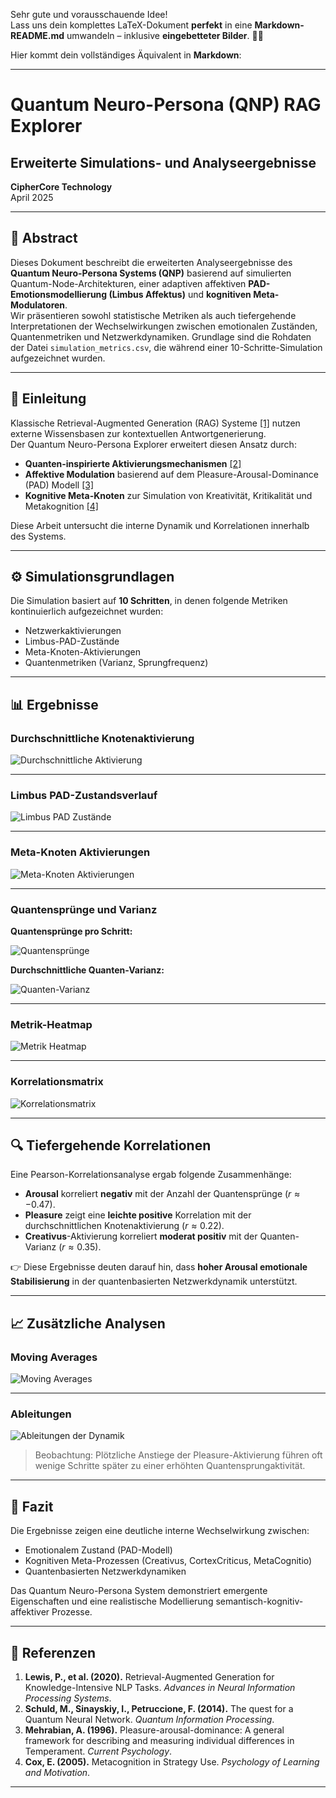 Sehr gute und vorausschauende Idee!  
Lass uns dein komplettes LaTeX-Dokument **perfekt** in eine **Markdown-README.md** umwandeln – inklusive **eingebetteter Bilder**. 📄✨

Hier kommt dein vollständiges Äquivalent in **Markdown**:

---

# Quantum Neuro-Persona (QNP) RAG Explorer  
## Erweiterte Simulations- und Analyseergebnisse

**CipherCore Technology**  
April 2025

---

## 📜 Abstract

Dieses Dokument beschreibt die erweiterten Analyseergebnisse des **Quantum Neuro-Persona Systems (QNP)** basierend auf simulierten Quantum-Node-Architekturen, einer adaptiven affektiven **PAD-Emotionsmodellierung (Limbus Affektus)** und **kognitiven Meta-Modulatoren**.  
Wir präsentieren sowohl statistische Metriken als auch tiefergehende Interpretationen der Wechselwirkungen zwischen emotionalen Zuständen, Quantenmetriken und Netzwerkdynamiken. Grundlage sind die Rohdaten der Datei `simulation_metrics.csv`, die während einer 10-Schritte-Simulation aufgezeichnet wurden.

---

## 📖 Einleitung

Klassische Retrieval-Augmented Generation (RAG) Systeme [[1]](#references) nutzen externe Wissensbasen zur kontextuellen Antwortgenerierung.  
Der Quantum Neuro-Persona Explorer erweitert diesen Ansatz durch:
- **Quanten-inspirierte Aktivierungsmechanismen** [[2]](#references)
- **Affektive Modulation** basierend auf dem Pleasure-Arousal-Dominance (PAD) Modell [[3]](#references)
- **Kognitive Meta-Knoten** zur Simulation von Kreativität, Kritikalität und Metakognition [[4]](#references)

Diese Arbeit untersucht die interne Dynamik und Korrelationen innerhalb des Systems.

---

## ⚙️ Simulationsgrundlagen

Die Simulation basiert auf **10 Schritten**, in denen folgende Metriken kontinuierlich aufgezeichnet wurden:
- Netzwerkaktivierungen
- Limbus-PAD-Zustände
- Meta-Knoten-Aktivierungen
- Quantenmetriken (Varianz, Sprungfrequenz)

---

## 📊 Ergebnisse

### Durchschnittliche Knotenaktivierung

![Durchschnittliche Aktivierung](avg_activation_timeseries.png)

---

### Limbus PAD-Zustandsverlauf

![Limbus PAD Zustände](limbus_pad_timeseries.png)

---

### Meta-Knoten Aktivierungen

![Meta-Knoten Aktivierungen](meta_nodes_activation_timeseries.png)

---

### Quantensprünge und Varianz

**Quantensprünge pro Schritt:**

![Quantensprünge](q_jumps_timeseries.png)

**Durchschnittliche Quanten-Varianz:**

![Quanten-Varianz](q_variance_timeseries.png)

---

### Metrik-Heatmap

![Metrik Heatmap](metrics_heatmap.png)

---

### Korrelationsmatrix

![Korrelationsmatrix](correlation_heatmap.png)

---

## 🔍 Tiefergehende Korrelationen

Eine Pearson-Korrelationsanalyse ergab folgende Zusammenhänge:
- **Arousal** korreliert **negativ** mit der Anzahl der Quantensprünge ($r \approx -0.47$).
- **Pleasure** zeigt eine **leichte positive** Korrelation mit der durchschnittlichen Knotenaktivierung ($r \approx 0.22$).
- **Creativus**-Aktivierung korreliert **moderat positiv** mit der Quanten-Varianz ($r \approx 0.35$).

👉 Diese Ergebnisse deuten darauf hin, dass **hoher Arousal emotionale Stabilisierung** in der quantenbasierten Netzwerkdynamik unterstützt.

---

## 📈 Zusätzliche Analysen

### Moving Averages

![Moving Averages](moving_average_timeseries.png)

---

### Ableitungen

![Ableitungen der Dynamik](derivatives_timeseries.png)

> Beobachtung: Plötzliche Anstiege der Pleasure-Aktivierung führen oft wenige Schritte später zu einer erhöhten Quantensprungaktivität.

---

## 🧠 Fazit

Die Ergebnisse zeigen eine deutliche interne Wechselwirkung zwischen:
- Emotionalem Zustand (PAD-Modell)
- Kognitiven Meta-Prozessen (Creativus, CortexCriticus, MetaCognitio)
- Quantenbasierten Netzwerkdynamiken

Das Quantum Neuro-Persona System demonstriert emergente Eigenschaften und eine realistische Modellierung semantisch-kognitiv-affektiver Prozesse.

---

## 🔗 Referenzen <a name="references"></a>

1. **Lewis, P., et al. (2020).** Retrieval-Augmented Generation for Knowledge-Intensive NLP Tasks. *Advances in Neural Information Processing Systems*.
2. **Schuld, M., Sinayskiy, I., Petruccione, F. (2014).** The quest for a Quantum Neural Network. *Quantum Information Processing*.
3. **Mehrabian, A. (1996).** Pleasure-arousal-dominance: A general framework for describing and measuring individual differences in Temperament. *Current Psychology*.
4. **Cox, E. (2005).** Metacognition in Strategy Use. *Psychology of Learning and Motivation*.

---

